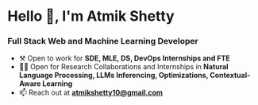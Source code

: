 <h1>Hello 👋, I'm Atmik Shetty</h1>
<h3>Full Stack Web and Machine Learning Developer</h3>

- ⚒️ Open to work for **SDE, MLE, DS, DevOps Internships and FTE**
- 👨‍💻 Open for Research Collaborations and Internships in **Natural Language Processing, LLMs Inferencing, Optimizations, Contextual-Aware Learning**
- 📫 Reach out at **atmikshetty10@gmail.com**

